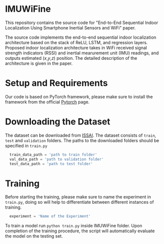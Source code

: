 # IMUWiFine

This repository contains the source code for "End-to-End Sequential Indoor Localization Using Smartphone Inertial Sensors and WiFi" paper. 

The source code implements the end-to-end sequential indoor localization architecture based on the stack of ReLU, LSTM, and regression layers.
Proposed indoor localization architecture takes in WiFi received signal strength indicators (RSSI) and inertial mearurement unit (IMU) readings, and outputs estimated (*x*,*y*,*z*) position.
The detailed description of the architecture is given in the paper. 

# Setup and Requirements

Our code is based on PyTorch framework, please make sure to install the framework from the official [Pytorch](https://pytorch.org/) page.  


# Downloading the Dataset

The dataset can be downloaded from [ISSAI](https://issai.nu.edu.kz/imuwifine). The dataset consists of `train`, `test` and `validation` folders. The paths to the downloaded folders should be specified in `train.py` 

```python
  train_data_path = 'path to train folder'
  val_data_path = 'path to validation folder'
  test_data_path = 'path to test folder'
```


# Training

Before starting the training, please make sure to name the experiment in `train.py`, doing so will help to differentiate between different instances of training.
```python 
  experiment = 'Name of the Experiment'
```
To train a model run `python train.py` inside IMUWiFine folder. Upon completion of the training procedure, the script will automatically evaluate the model on the testing set. 
